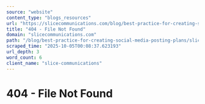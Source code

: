 ```yaml
---
source: "website"
content_type: "blogs_resources"
url: "https://slicecommunications.com/blog/best-practice-for-creating-social-media-posting-plans/slice-blog-covers-1-5"
title: "404 - File Not Found"
domain: "slicecommunications.com"
path: "/blog/best-practice-for-creating-social-media-posting-plans/slice-blog-covers-1-5"
scraped_time: "2025-10-05T00:08:37.623193"
url_depth: 3
word_count: 6
client_name: "slice-communications"
---
```


# 404 - File Not Found